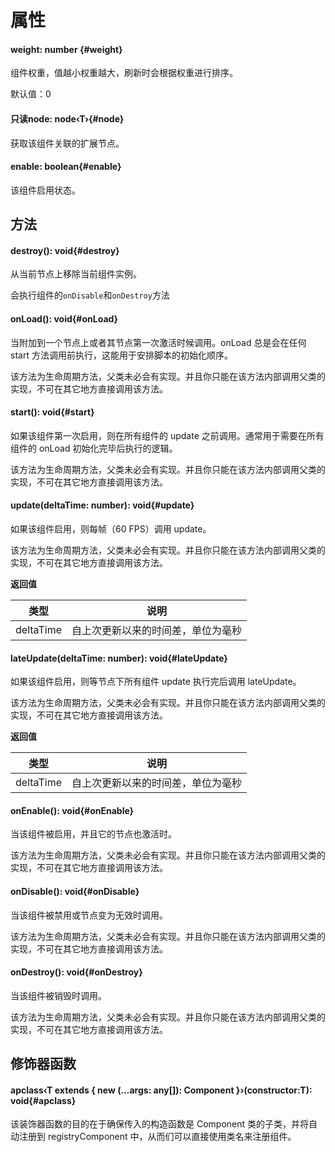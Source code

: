 <script setup>
import '/style.css'
</script>

# 属性

#### <font id="API" />weight<font id="Type">: number</font> {#weight}

组件权重，值越小权重越大，刷新时会根据权重进行排序。

默认值：0

#### <font id="API" /><font id="ReadOnly" >只读</font>node<font id="Type">: node‹T›</font>{#node}

获取该组件关联的扩展节点。

#### <font id="API" />enable<font id="Type">: boolean</font>{#enable}

该组件启用状态。

## 方法

#### <font id="API" />destroy()<font id="Type">: void</font>{#destroy}

从当前节点上移除当前组件实例。

会执行组件的`onDisable`和`onDestroy`方法

#### <font id="API" />onLoad()<font id="Type">: void</font>{#onLoad}

当附加到一个节点上或者其节点第一次激活时候调用。onLoad 总是会在任何 start 方法调用前执行，这能用于安排脚本的初始化顺序。

该方法为生命周期方法，父类未必会有实现。并且你只能在该方法内部调用父类的实现，不可在其它地方直接调用该方法。

#### <font id="API" />start()<font id="Type">: void</font>{#start}

如果该组件第一次启用，则在所有组件的 update 之前调用。通常用于需要在所有组件的 onLoad 初始化完毕后执行的逻辑。

该方法为生命周期方法，父类未必会有实现。并且你只能在该方法内部调用父类的实现，不可在其它地方直接调用该方法。

#### <font id="API" />update(<font id="Type">deltaTime: number</font>)<font id="Type">: void</font>{#update}

如果该组件启用，则每帧（60 FPS）调用 update。

该方法为生命周期方法，父类未必会有实现。并且你只能在该方法内部调用父类的实现，不可在其它地方直接调用该方法。

**返回值**

| **类型**  | **说明**                           |
| --------- | ---------------------------------- |
| deltaTime | 自上次更新以来的时间差，单位为毫秒 |

#### <font id="API" />lateUpdate(<font id="Type">deltaTime: number</font>)<font id="Type">: void</font>{#lateUpdate}

如果该组件启用，则等节点下所有组件 update 执行完后调用 lateUpdate。

该方法为生命周期方法，父类未必会有实现。并且你只能在该方法内部调用父类的实现，不可在其它地方直接调用该方法。

**返回值**

| **类型**  | **说明**                           |
| --------- | ---------------------------------- |
| deltaTime | 自上次更新以来的时间差，单位为毫秒 |

#### <font id="API" />onEnable()<font id="Type">: void</font>{#onEnable}

当该组件被启用，并且它的节点也激活时。

该方法为生命周期方法，父类未必会有实现。并且你只能在该方法内部调用父类的实现，不可在其它地方直接调用该方法。

#### <font id="API" />onDisable()<font id="Type">: void</font>{#onDisable}

当该组件被禁用或节点变为无效时调用。

该方法为生命周期方法，父类未必会有实现。并且你只能在该方法内部调用父类的实现，不可在其它地方直接调用该方法。

#### <font id="API" />onDestroy()<font id="Type">: void</font>{#onDestroy}

当该组件被销毁时调用。

该方法为生命周期方法，父类未必会有实现。并且你只能在该方法内部调用父类的实现，不可在其它地方直接调用该方法。

## 修饰器函数

#### <font id="API" />apclass<font id="Type">‹T extends { new (...args: any[]): Component }›</font>(<font id="Type">constructor:T</font>)<font id="Type">: void</font>{#apclass}

该装饰器函数的目的在于确保传入的构造函数是 Component 类的子类，并将自动注册到 registryComponent 中，从而们可以直接使用类名来注册组件。
